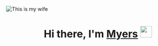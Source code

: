 <img src="https://i.ytimg.com/vi/VZ6G__eCTyQ/maxresdefault.jpg" alt="This is my wife">
<h1 align="center">Hi there, I'm <a href="https://github.com/ememyersmeow?tab=repositories" target="_blank">Myers</a> 
<img src="https://i.pinimg.com/736x/9d/0e/f0/9d0ef092f19fe826d91402bfa6e4d950.jpg" height="32"/></h1>

